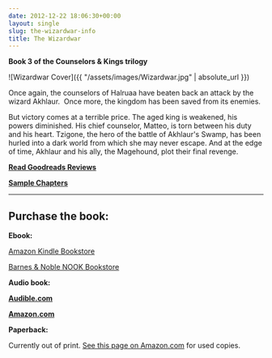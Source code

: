 ```yaml
---
date: 2012-12-22 18:06:30+00:00
layout: single
slug: the-wizardwar-info
title: The Wizardwar
---
```


**Book 3 of the Counselors & Kings trilogy**

![Wizardwar Cover]({{ "/assets/images/Wizardwar.jpg" | absolute_url }})

Once again, the counselors of Halruaa have beaten back an attack by the wizard Akhlaur.  Once more, the kingdom has been saved from its enemies.

But victory comes at a terrible price. The aged king is weakened, his powers diminished. His chief counselor, Matteo, is torn between his duty and his heart. Tzigone, the hero of the battle of Akhlaur's Swamp, has been hurled into a dark world from which she may never escape. And at the edge of time, Akhlaur and his ally, the Magehound, plot their final revenge.

**[Read Goodreads Reviews](http://www.goodreads.com/book/show/291720.The_Wizardwar)**

**[Sample Chapters](http://books.google.com.my/books?id=sZ9sPTWh8rcC&pg=PP1&lpg=PP1&dq=Wizardwar,+Elaine+Cunningham)**

***

## Purchase the book:

**Ebook:**

[Amazon Kindle Bookstore](http://www.amazon.com/The-Wizardwar-Counselors-Kings-ebook/dp/B005UFN52U/ref=tmm_kin_title_0)

[Barnes & Noble NOOK Bookstore](http://www.barnesandnoble.com/w/forgotten-realms-elaine-cunningham/1103164952?ean=9780786961887)

**Audio book:**

**[Audible.com](http://www.audible.com/pd/ref=sr_2_5?asin=B00CD7R9AM&qid=1366463007&sr=2-5)**

**[Amazon.com](http://www.amazon.com/The-Wizardwar-Forgotten-Realms-Counselors/dp/B00CDIX3V0/ref=sr_1_1?ie=UTF8&qid=1366463180&sr=8-1&keywords=audio+books%2C+wizardwar%2C+Elaine+Cunningham)**

**Paperback:**

Currently out of print. [See this page on Amazon.com](http://www.amazon.com/The-Wizardwar-Forgotten-Realms-Counselors/dp/0786927046) for used copies.
